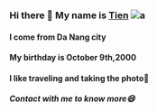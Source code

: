### Hi there 👋 My name is [Tien](https://www.facebook.com/09102k/) ![a](https://media.giphy.com/media/U3smyJhYEJiyrcw8CL/giphy.gif)
#### I come from Da Nang city
#### My birthday is October 9th,2000
#### I like traveling and taking the photo👯
##### Contact with me to know more😄

<!--
**tiennguyen0910200/tiennguyen0910200** is a ✨ _special_ ✨ repository because its `README.md` (this file) appears on your GitHub profile.

Here are some ideas to get you started:

- 🔭 I’m currently working on ...
- 🌱 I’m currently learning ...
- 👯 I’m looking to collaborate on ...
- 🤔 I’m looking for help with ...
- 💬 Ask me about ...
- 📫 How to reach me: ...
- 😄😄 Pronouns: ...
- ⚡ Fun fact: ...
-->
